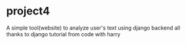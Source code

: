 # project4
A simple tool(website) to analyze user's text using django backend all thanks to django tutorial from code with harry
